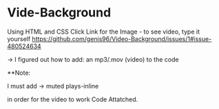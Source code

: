 # Vide-Background
Using HTML and CSS
Click Link for the Image - to see video, type it yourself
https://github.com/genis96/Video-Background/issues/1#issue-480524634

-> I figured out how to add: an mp3/.mov (video) to the code

**Note:


I must add -> muted plays-inline


in order for the video to work
Code Attatched.
